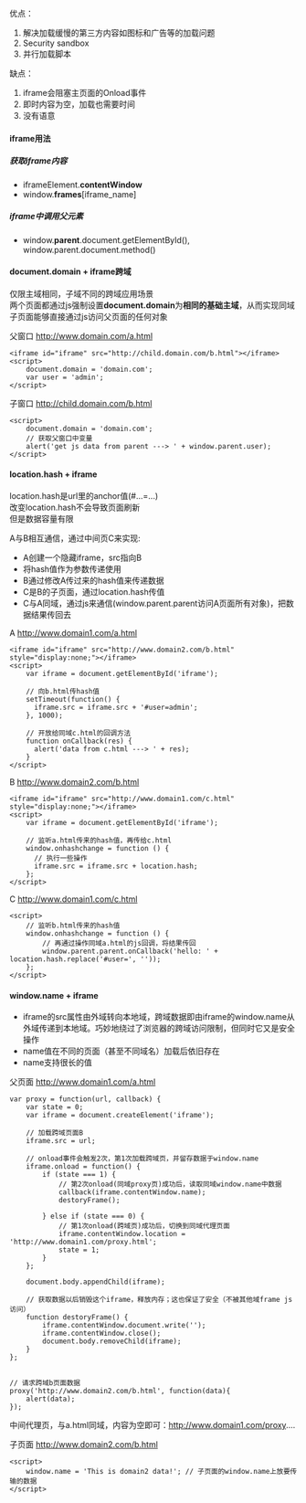 优点：
1. 解决加载缓慢的第三方内容如图标和广告等的加载问题
2. Security sandbox
3. 并行加载脚本

缺点：
1. iframe会阻塞主页面的Onload事件
2. 即时内容为空，加载也需要时间
3. 没有语意

#### iframe用法
##### 获取iframe内容
- iframeElement.**contentWindow**
- window.**frames**[iframe_name]

##### iframe中调用父元素 
- window.**parent**.document.getElementById(), window.parent.document.method()

#### document.domain + iframe跨域
仅限主域相同，子域不同的跨域应用场景   
两个页面都通过js强制设置**document.domain**为**相同的基础主域**，从而实现同域    
子页面能够直接通过js访问父页面的任何对象   

父窗口 http://www.domain.com/a.html
```
<iframe id="iframe" src="http://child.domain.com/b.html"></iframe>
<script>
    document.domain = 'domain.com';
    var user = 'admin';
</script>
```
子窗口 http://child.domain.com/b.html
```
<script>
    document.domain = 'domain.com';
    // 获取父窗口中变量
    alert('get js data from parent ---> ' + window.parent.user);
</script>
```

#### location.hash + iframe
location.hash是url里的anchor值(#...=...)  
改变location.hash不会导致页面刷新   
但是数据容量有限     

A与B相互通信，通过中间页C来实现:
  - A创建一个隐藏iframe，src指向B
  - 将hash值作为参数传递使用
  - B通过修改A传过来的hash值来传递数据
  - C是B的子页面，通过location.hash传值
  - C与A同域，通过js来通信(window.parent.parent访问A页面所有对象)，把数据结果传回去  

A http://www.domain1.com/a.html
```
<iframe id="iframe" src="http://www.domain2.com/b.html" style="display:none;"></iframe>
<script>
    var iframe = document.getElementById('iframe');

    // 向b.html传hash值
    setTimeout(function() {
      iframe.src = iframe.src + '#user=admin';
    }, 1000);
    
    // 开放给同域c.html的回调方法
    function onCallback(res) {
      alert('data from c.html ---> ' + res);
    }
</script>
```
B http://www.domain2.com/b.html
```
<iframe id="iframe" src="http://www.domain1.com/c.html" style="display:none;"></iframe>
<script>
    var iframe = document.getElementById('iframe');

    // 监听a.html传来的hash值，再传给c.html
    window.onhashchange = function () {
      // 执行一些操作
      iframe.src = iframe.src + location.hash; 
    };
</script>
```
C http://www.domain1.com/c.html
```
<script>
    // 监听b.html传来的hash值
    window.onhashchange = function () {
        // 再通过操作同域a.html的js回调，将结果传回
        window.parent.parent.onCallback('hello: ' + location.hash.replace('#user=', ''));
    };
</script>
```

#### window.name + iframe
- iframe的src属性由外域转向本地域，跨域数据即由iframe的window.name从外域传递到本地域。巧妙地绕过了浏览器的跨域访问限制，但同时它又是安全操作
- name值在不同的页面（甚至不同域名）加载后依旧存在
- name支持很长的值

父页面 http://www.domain1.com/a.html
```
var proxy = function(url, callback) {
    var state = 0;
    var iframe = document.createElement('iframe');

    // 加载跨域页面B
    iframe.src = url;

    // onload事件会触发2次，第1次加载跨域页，并留存数据于window.name
    iframe.onload = function() {
        if (state === 1) {
            // 第2次onload(同域proxy页)成功后，读取同域window.name中数据
            callback(iframe.contentWindow.name);
            destoryFrame();

        } else if (state === 0) {
            // 第1次onload(跨域页)成功后，切换到同域代理页面
            iframe.contentWindow.location = 'http://www.domain1.com/proxy.html';
            state = 1;
        }
    };

    document.body.appendChild(iframe);

    // 获取数据以后销毁这个iframe，释放内存；这也保证了安全（不被其他域frame js访问）
    function destoryFrame() {
        iframe.contentWindow.document.write('');
        iframe.contentWindow.close();
        document.body.removeChild(iframe);
    }
};


// 请求跨域b页面数据
proxy('http://www.domain2.com/b.html', function(data){
    alert(data);
});
```

中间代理页，与a.html同域，内容为空即可：http://www.domain1.com/proxy....      

子页面 http://www.domain2.com/b.html
```
<script>
    window.name = 'This is domain2 data!'; // 子页面的window.name上放要传输的数据
</script>
```